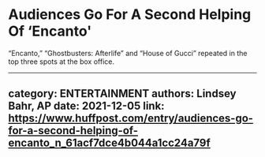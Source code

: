 # Audiences Go For A Second Helping Of ‘Encanto'

“Encanto,” “Ghostbusters: Afterlife” and “House of Gucci” repeated in the top three spots at the box office.

---
category: ENTERTAINMENT
authors: Lindsey Bahr, AP
date: 2021-12-05
link: https://www.huffpost.com/entry/audiences-go-for-a-second-helping-of-encanto_n_61acf7dce4b044a1cc24a79f
---
